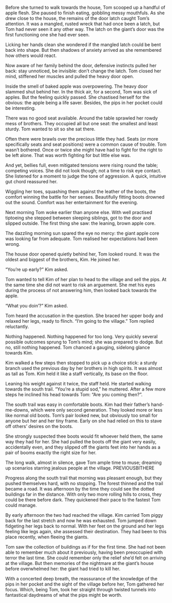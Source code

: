 Before she turned to walk towards the house, Tom scooped up a handful of apple flesh. She paused to finish eating, gobbling messy mouthfuls. As she drew close to the house, the remains of the door latch caught Tom’s attention. It was a mangled, rusted wreck that had once been a latch, but Tom had never seen it any other way. The latch on the giant’s door was the first functioning one she had ever seen.

Licking her hands clean she wondered if the mangled latch could be bent back into shape. But then shadows of anxiety arrived as she remembered how others would react.

Now aware of her family behind the door, defensive instincts pulled her back: stay unnoticed, be invisible: don’t change the latch. Tom closed her mind, stiffened her muscles and pulled the heavy door open.

Inside the smell of baked apple was overpowering. The heavy door slammed shut behind her. In the thick air, for a second, Tom was sick of apples. But the feeling quickly passed. She chastised herself for the obvious: the apple being a life saver. Besides, the pips in her pocket could be interesting.

There was no good seat available. Around the table sprawled her rowdy mess of brothers. They occupied all but one seat: the smallest and least sturdy. Tom wanted to sit so she sat there.

Often there were brawls over the precious little they had. Seats (or more specifically seats and seat positions) were a common cause of trouble. Tom wasn’t bothered. Once or twice she might have had to fight for the right to be left alone. That was worth fighting for but little else was.

And yet, bellies full, even mitigated tensions were rising round the table; competing voices. She did not look though; not a time to risk eye contact. She listened for a moment to judge the tone of aggression. A quick, intuitive gut chord reassured her.

Wiggling her toes, squashing them against the leather of the boots, the comfort winning the battle for her senses. Beautifully fitting boots drowned out the sound. Comfort was her entertainment for the evening.

Next morning Tom woke earlier than anyone else. With well practised tiptoeing she stepped between sleeping siblings, got to the door and slipped outside. The first thing she saw: the leaning, brown apple core.

The dazzling morning sun spared the eye no mercy: the giant apple core was looking far from adequate. Tom realised her expectations had been wrong.

The house door opened quietly behind her, Tom looked round. It was the oldest and biggest of the brothers, Kim. He joined her. 

“You’re up early?” Kim asked.

Tom wanted to tell Kim of her plan to head to the village and sell the pips. At the same time she did not want to risk an arguement. She met his eyes during the process of not answering him, then looked back towards the apple.

“What you doin’?” Kim asked.

Tom heard the accusation in the question. She braced her upper body and relaxed her legs, ready to flinch. “I’m going to the village.” Tom replied reluctantly.

Nothing happened. Nothing happened for too long. Very quickly several possible outcomes sprung to Tom’s mind; she was prepared to dodge. But no, still nothing happened. Tom chanced a gauging, sidelong glance towards Kim.

Kim walked a few steps then stopped to pick up a choice stick:  a sturdy branch used the previous day by her brothers in high spirits. It was almost as tall as Tom. Kim held it like a staff vertically, its base on the floor.

Leaning his weight against it twice, the staff held. He started walking towards the south trail. “You’re a stupid sod,” he muttered. After a few more steps he inclined his head towards Tom: “Are you coming then?”.

The south trail was easy in comfortable boots. Kim had their father’s hand-me-downs, which were only second generation. They looked more or less like normal old boots. Tom’s pair looked new, but obviously too small for anyone but her and her tiny frame. Early on she had relied on this to stave off others’ desires on the boots.

She strongly suspected thee boots would fit whoever held them, the same way they had for her. She had pulled the boots off the giant very easily, accidentally even, and they slipped off the giants feet into her hands as a pair of booms exactly the right size for her.

The long walk, almost in silence, gave Tom ample time to muse; dreaming up scenarios starring jealous people at the village. PREVIOUSBITHERE

Progress along the south trail that morning was pleasant enough, but they pushed themselves hard, with no stopping.  The forest thinned and the trail became a road. It was afternoon by the time they could see the dotted buildings far in the distance. With only two more rolling hills to cross, they could be there before dark. They quickened their pace to the fastest Tom could manage.

By early afternoon the two had reached the village. Kim carried Tom piggy back for the last stretch and now he was exhausted. Tom jumped down fidgeting her legs back to normal. With her feet on the ground and her legs feeling like legs again, she assessed their destination. They had been to this place recently, when fleeing the giants.

Tom saw the collection of buildings as if for the first time. She had not been able to remember much about it previously, having been preoccupied with terror the last time.  She could remember only the relief she’d felt on arriving at the village. But then memories of the nightmare at the giant’s house before overwhelmed her: the giant had tried to kill her.

With a concerted deep breath, the reassurance of the knowledge of the pips in her pocket and the sight of the village before her, Tom gathered her focus. Which, being Tom, took her straight through twisted tunnels into fantastical daydreams of what the pips might be worth.
